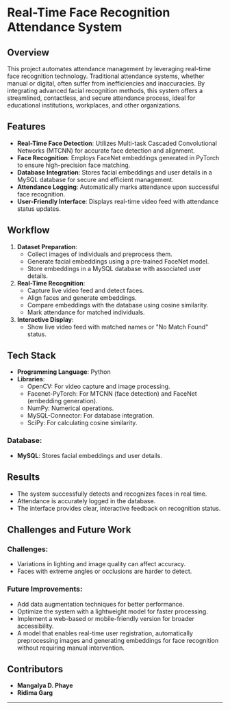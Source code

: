 # Real-Time Face Recognition Attendance System

## Overview
This project automates attendance management by leveraging real-time face recognition technology. Traditional attendance systems, whether manual or digital, often suffer from inefficiencies and inaccuracies. By integrating advanced facial recognition methods, this system offers a streamlined, contactless, and secure attendance process, ideal for educational institutions, workplaces, and other organizations.

## Features
- **Real-Time Face Detection**: Utilizes Multi-task Cascaded Convolutional Networks (MTCNN) for accurate face detection and alignment.
- **Face Recognition**: Employs FaceNet embeddings generated in PyTorch to ensure high-precision face matching.
- **Database Integration**: Stores facial embeddings and user details in a MySQL database for secure and efficient management.
- **Attendance Logging**: Automatically marks attendance upon successful face recognition.
- **User-Friendly Interface**: Displays real-time video feed with attendance status updates.

## Workflow
1. **Dataset Preparation**:
   - Collect images of individuals and preprocess them.
   - Generate facial embeddings using a pre-trained FaceNet model.
   - Store embeddings in a MySQL database with associated user details.
2. **Real-Time Recognition**:
   - Capture live video feed and detect faces.
   - Align faces and generate embeddings.
   - Compare embeddings with the database using cosine similarity.
   - Mark attendance for matched individuals.
3. **Interactive Display**:
   - Show live video feed with matched names or "No Match Found" status.

## Tech Stack
- **Programming Language**: Python
- **Libraries**:
  - OpenCV: For video capture and image processing.
  - Facenet-PyTorch: For MTCNN (face detection) and FaceNet (embedding generation).
  - NumPy: Numerical operations.
  - MySQL-Connector: For database integration.
  - SciPy: For calculating cosine similarity.

### Database:
- **MySQL**: Stores facial embeddings and user details.

## Results
- The system successfully detects and recognizes faces in real time.
- Attendance is accurately logged in the database.
- The interface provides clear, interactive feedback on recognition status.

## Challenges and Future Work
### Challenges:
- Variations in lighting and image quality can affect accuracy.
- Faces with extreme angles or occlusions are harder to detect.

### Future Improvements:
- Add data augmentation techniques for better performance.
- Optimize the system with a lightweight model for faster processing.
- Implement a web-based or mobile-friendly version for broader accessibility.
- A model that enables real-time user registration, automatically preprocessing images and generating embeddings for face recognition without requiring manual intervention.

## Contributors
- **Mangalya D. Phaye**
- **Ridima Garg**


---
